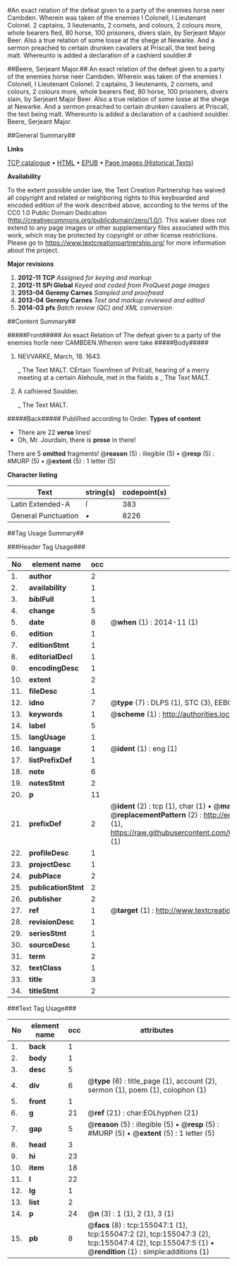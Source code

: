 #An exact relation of the defeat given to a party of the enemies horse neer Cambden. Wherein was taken of the enemies I Colonell, I Lieutenant Colonel. 2 captains, 3 lieutenants, 2 cornets, and colours, 2 colours more, whole bearers fled, 80 horse, 100 prisoners, divers slain,  by Serjeant Major Beer. Also a true relation of some losse at the shege at Newarke. And a sermon preached to certain drunken cavaliers at Priscall, the text being malt. Whereunto is added a declaration of a cashierd souldier.#

##Beere, Serjeant Major.##
An exact relation of the defeat given to a party of the enemies horse neer Cambden. Wherein was taken of the enemies I Colonell, I Lieutenant Colonel. 2 captains, 3 lieutenants, 2 cornets, and colours, 2 colours more, whole bearers fled, 80 horse, 100 prisoners, divers slain,  by Serjeant Major Beer. Also a true relation of some losse at the shege at Newarke. And a sermon preached to certain drunken cavaliers at Priscall, the text being malt. Whereunto is added a declaration of a cashierd souldier.
Beere, Serjeant Major.

##General Summary##

**Links**

[TCP catalogue](http://www.ota.ox.ac.uk/tcp/)  • 
[HTML](http://tei.it.ox.ac.uk/tcp/Texts-HTML/free/A76/A76329.html)  • 
[EPUB](http://tei.it.ox.ac.uk/tcp/Texts-EPUB/free/A76/A76329.epub) • 
[Page images (Historical Texts)](https://historicaltexts.jisc.ac.uk/eebo-99873181e)

**Availability**

To the extent possible under law, the Text Creation Partnership has waived all copyright and related or neighboring rights to this keyboarded and encoded edition of the work described above, according to the terms of the CC0 1.0 Public Domain Dedication (http://creativecommons.org/publicdomain/zero/1.0/). This waiver does not extend to any page images or other supplementary files associated with this work, which may be protected by copyright or other license restrictions. Please go to https://www.textcreationpartnership.org/ for more information about the project.

**Major revisions**

1. __2012-11__ __TCP__ *Assigned for keying and markup*
1. __2012-11__ __SPi Global__ *Keyed and coded from ProQuest page images*
1. __2013-04__ __Geremy Carnes__ *Sampled and proofread*
1. __2013-04__ __Geremy Carnes__ *Text and markup reviewed and edited*
1. __2014-03__ __pfs__ *Batch review (QC) and XML conversion*

##Content Summary##

#####Front#####
An exact Relation of The defeat given to a party of the enemies horſe neer CAMBDEN.Wherein were take
#####Body#####

1. NEVVARKE, March, 18. 1643.

    _ The Text MALT.
CErtain Townſmen of Priſcall, hearing of a merry meeting at a certain Alehouſe, met in the fields a 
    _ The Text MALT.

1. A caſhiered Souldier.

    _ The Text MALT.

#####Back#####
Publiſhed according to Order.
**Types of content**

  * There are 22 **verse** lines!
  * Oh, Mr. Jourdain, there is **prose** in there!

There are 5 **omitted** fragments! 
 @__reason__ (5) : illegible (5)  •  @__resp__ (5) : #MURP (5)  •  @__extent__ (5) : 1 letter (5)

**Character listing**


|Text|string(s)|codepoint(s)|
|---|---|---|
|Latin Extended-A|ſ|383|
|General Punctuation|•|8226|

##Tag Usage Summary##

###Header Tag Usage###

|No|element name|occ|attributes|
|---|---|---|---|
|1.|__author__|2||
|2.|__availability__|1||
|3.|__biblFull__|1||
|4.|__change__|5||
|5.|__date__|8| @__when__ (1) : 2014-11 (1)|
|6.|__edition__|1||
|7.|__editionStmt__|1||
|8.|__editorialDecl__|1||
|9.|__encodingDesc__|1||
|10.|__extent__|2||
|11.|__fileDesc__|1||
|12.|__idno__|7| @__type__ (7) : DLPS (1), STC (3), EEBO-CITATION (1), PROQUEST (1), VID (1)|
|13.|__keywords__|1| @__scheme__ (1) : http://authorities.loc.gov/ (1)|
|14.|__label__|5||
|15.|__langUsage__|1||
|16.|__language__|1| @__ident__ (1) : eng (1)|
|17.|__listPrefixDef__|1||
|18.|__note__|6||
|19.|__notesStmt__|2||
|20.|__p__|11||
|21.|__prefixDef__|2| @__ident__ (2) : tcp (1), char (1)  •  @__matchPattern__ (2) : ([0-9\-]+):([0-9IVX]+) (1), (.+) (1)  •  @__replacementPattern__ (2) : http://eebo.chadwyck.com/downloadtiff?vid=$1&page=$2 (1), https://raw.githubusercontent.com/textcreationpartnership/Texts/master/tcpchars.xml#$1 (1)|
|22.|__profileDesc__|1||
|23.|__projectDesc__|1||
|24.|__pubPlace__|2||
|25.|__publicationStmt__|2||
|26.|__publisher__|2||
|27.|__ref__|1| @__target__ (1) : http://www.textcreationpartnership.org/docs/. (1)|
|28.|__revisionDesc__|1||
|29.|__seriesStmt__|1||
|30.|__sourceDesc__|1||
|31.|__term__|2||
|32.|__textClass__|1||
|33.|__title__|3||
|34.|__titleStmt__|2||


###Text Tag Usage###

|No|element name|occ|attributes|
|---|---|---|---|
|1.|__back__|1||
|2.|__body__|1||
|3.|__desc__|5||
|4.|__div__|6| @__type__ (6) : title_page (1), account (2), sermon (1), poem (1), colophon (1)|
|5.|__front__|1||
|6.|__g__|21| @__ref__ (21) : char:EOLhyphen (21)|
|7.|__gap__|5| @__reason__ (5) : illegible (5)  •  @__resp__ (5) : #MURP (5)  •  @__extent__ (5) : 1 letter (5)|
|8.|__head__|3||
|9.|__hi__|23||
|10.|__item__|18||
|11.|__l__|22||
|12.|__lg__|1||
|13.|__list__|2||
|14.|__p__|24| @__n__ (3) : 1 (1), 2 (1), 3 (1)|
|15.|__pb__|8| @__facs__ (8) : tcp:155047:1 (1), tcp:155047:2 (2), tcp:155047:3 (2), tcp:155047:4 (2), tcp:155047:5 (1)  •  @__rendition__ (1) : simple:additions (1)|
